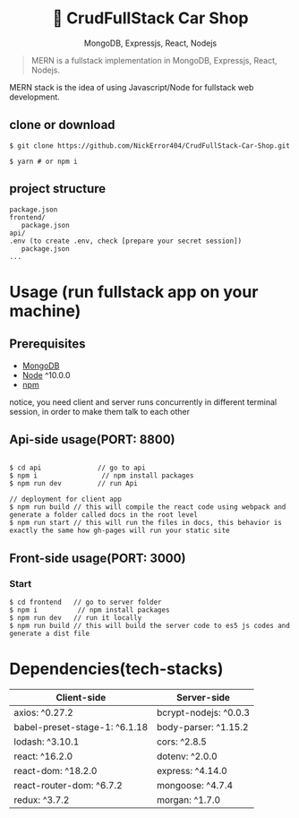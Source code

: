 <h1 align="center">
🚗 CrudFullStack Car Shop
</h1>
<p align="center">
MongoDB, Expressjs, React, Nodejs
</p>

> MERN is a fullstack implementation in MongoDB, Expressjs, React, Nodejs.

MERN stack is the idea of using Javascript/Node for fullstack web development.

## clone or download
```terminal
$ git clone https://github.com/NickError404/CrudFullStack-Car-Shop.git

$ yarn # or npm i
```

## project structure
```terminal
package.json
frontend/
   package.json
api/
.env (to create .env, check [prepare your secret session])
   package.json
...
```

# Usage (run fullstack app on your machine)

## Prerequisites
- [MongoDB](https://gist.github.com/nrollr/9f523ae17ecdbb50311980503409aeb3)
- [Node](https://nodejs.org/en/download/) ^10.0.0
- [npm](https://nodejs.org/en/download/package-manager/)

notice, you need client and server runs concurrently in different terminal session, in order to make them talk to each other

## Api-side usage(PORT: 8800)
```terminal

$ cd api              // go to api
$ npm i                // npm install packages
$ npm run dev         // run Api

// deployment for client app
$ npm run build // this will compile the react code using webpack and generate a folder called docs in the root level
$ npm run start // this will run the files in docs, this behavior is exactly the same how gh-pages will run your static site
```

## Front-side usage(PORT: 3000)
### Start

```terminal
$ cd frontend   // go to server folder
$ npm i          // npm install packages
$ npm run dev   // run it locally
$ npm run build // this will build the server code to es5 js codes and generate a dist file
```
# Dependencies(tech-stacks)
Client-side | Server-side
--- | ---
axios: ^0.27.2 | bcrypt-nodejs: ^0.0.3
babel-preset-stage-1: ^6.1.18|body-parser: ^1.15.2
lodash: ^3.10.1 | cors: ^2.8.5
react: ^16.2.0 | dotenv: ^2.0.0
react-dom: ^18.2.0 | express: ^4.14.0
react-router-dom: ^6.7.2 | mongoose: ^4.7.4
redux: ^3.7.2 | morgan: ^1.7.0
